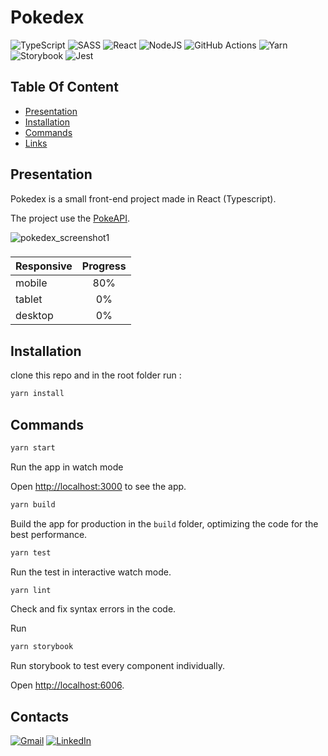 # Pokedex

![TypeScript](https://img.shields.io/badge/typescript-%23007ACC.svg?style=for-the-badge&logo=typescript&logoColor=white)
![SASS](https://img.shields.io/badge/SASS-hotpink.svg?style=for-the-badge&logo=SASS&logoColor=white)
![React](https://img.shields.io/badge/react-%2320232a.svg?style=for-the-badge&logo=react&logoColor=%2361DAFB)
![NodeJS](https://img.shields.io/badge/node.js-6DA55F?style=for-the-badge&logo=node.js&logoColor=white)
![GitHub Actions](https://img.shields.io/badge/github%20actions-%232671E5.svg?style=for-the-badge&logo=githubactions&logoColor=white)
![Yarn](https://img.shields.io/badge/yarn-%232C8EBB.svg?style=for-the-badge&logo=yarn&logoColor=white)
![Storybook](https://img.shields.io/badge/-Storybook-FF4785?style=for-the-badge&logo=storybook&logoColor=white)
![Jest](https://img.shields.io/badge/-jest-%23C21325?style=for-the-badge&logo=jest&logoColor=white)

## Table Of Content

- [Presentation](#Presentation)
- [Installation](#Installation)
- [Commands](#Commands)
- [Links](#Links)

## Presentation

Pokedex is a small front-end project made in React (Typescript).

The project use the [PokeAPI](https://pokeapi.co/).

![pokedex_screenshot1](https://user-images.githubusercontent.com/73158252/222937526-fb2c6040-4bb9-40c0-a887-a211b2cab392.PNG)

###

| Responsive | Progress |
| ---------- | :------: |
| mobile     |   80%    |
| tablet     |    0%    |
| desktop    |    0%    |

## Installation

clone this repo and in the root folder run :

```sh
yarn install
```

## Commands

```sh
yarn start
```

Run the app in watch mode

Open [http://localhost:3000](http://localhost:3000) to see the app.

```sh
yarn build
```

Build the app for production in the `build` folder, optimizing the code for the best performance.

```sh
yarn test
```

Run the test in interactive watch mode.

```sh
yarn lint
```

Check and fix syntax errors in the code.

Run

```sh
yarn storybook
```

Run storybook to test every component individually.

Open [http://localhost:6006](http://localhost:6006).

## Contacts

[![Gmail](https://img.shields.io/badge/Gmail-D14836?style=for-the-badge&logo=gmail&logoColor=white)](labrut.anddy@gmail.com)
[![LinkedIn](https://img.shields.io/badge/linkedin-%230077B5.svg?style=for-the-badge&logo=linkedin&logoColor=white)](https://www.linkedin.com/in/anddy-labrut-569365213/)

